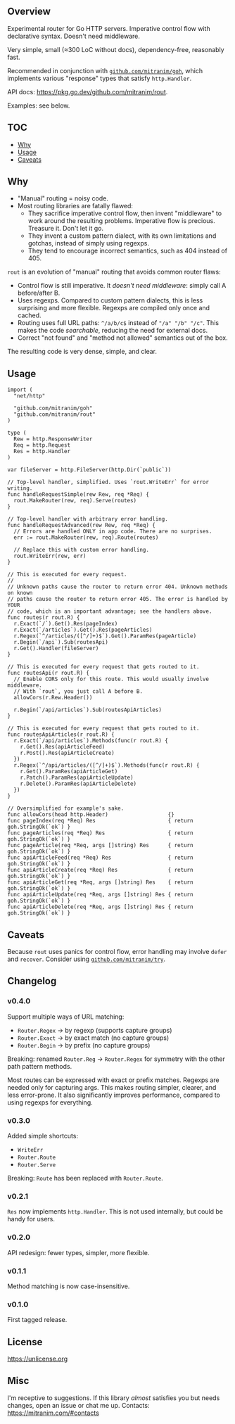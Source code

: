 ## Overview

Experimental router for Go HTTP servers. Imperative control flow with declarative syntax. Doesn't need middleware.

Very simple, small (≈300 LoC without docs), dependency-free, reasonably fast.

Recommended in conjunction with [`github.com/mitranim/goh`](https://github.com/mitranim/goh), which implements various "response" types that satisfy `http.Handler`.

API docs: https://pkg.go.dev/github.com/mitranim/rout.

Examples: see below.

## TOC

* [Why](#why)
* [Usage](#usage)
* [Caveats](#caveats)

## Why

* "Manual" routing = noisy code.
* Most routing libraries are fatally flawed:
  * They sacrifice imperative control flow, then invent "middleware" to work around the resulting problems. Imperative flow is precious. Treasure it. Don't let it go.
  * They invent a custom pattern dialect, with its own limitations and gotchas, instead of simply using regexps.
  * They tend to encourage incorrect semantics, such as 404 instead of 405.

`rout` is an evolution of "manual" routing that avoids common router flaws:

* Control flow is still imperative. It _doesn't need middleware_: simply call A before/after B.
* Uses regexps. Compared to custom pattern dialects, this is less surprising and more flexible. Regexps are compiled only once and cached.
* Routing uses full URL paths: `^/a/b/c$` instead of `"/a" "/b" "/c"`. This makes the code _searchable_, reducing the need for external docs.
* Correct "not found" and "method not allowed" semantics out of the box.

The resulting code is very dense, simple, and clear.

## Usage

```golang
import (
  "net/http"

  "github.com/mitranim/goh"
  "github.com/mitranim/rout"
)

type (
  Rew = http.ResponseWriter
  Req = http.Request
  Res = http.Handler
)

var fileServer = http.FileServer(http.Dir(`public`))

// Top-level handler, simplified. Uses `rout.WriteErr` for error writing.
func handleRequestSimple(rew Rew, req *Req) {
  rout.MakeRouter(rew, req).Serve(routes)
}

// Top-level handler with arbitrary error handling.
func handleRequestAdvanced(rew Rew, req *Req) {
  // Errors are handled ONLY in app code. There are no surprises.
  err := rout.MakeRouter(rew, req).Route(routes)

  // Replace this with custom error handling.
  rout.WriteErr(rew, err)
}

// This is executed for every request.
//
// Unknown paths cause the router to return error 404. Unknown methods on known
// paths cause the router to return error 405. The error is handled by YOUR
// code, which is an important advantage; see the handlers above.
func routes(r rout.R) {
  r.Exact(`/`).Get().Res(pageIndex)
  r.Exact(`/articles`).Get().Res(pageArticles)
  r.Regex(`^/articles/([^/]+)$`).Get().ParamRes(pageArticle)
  r.Begin(`/api`).Sub(routesApi)
  r.Get().Handler(fileServer)
}

// This is executed for every request that gets routed to it.
func routesApi(r rout.R) {
  // Enable CORS only for this route. This would usually involve middleware.
  // With `rout`, you just call A before B.
  allowCors(r.Rew.Header())

  r.Begin(`/api/articles`).Sub(routesApiArticles)
}

// This is executed for every request that gets routed to it.
func routesApiArticles(r rout.R) {
  r.Exact(`/api/articles`).Methods(func(r rout.R) {
    r.Get().Res(apiArticleFeed)
    r.Post().Res(apiArticleCreate)
  })
  r.Regex(`^/api/articles/([^/]+)$`).Methods(func(r rout.R) {
    r.Get().ParamRes(apiArticleGet)
    r.Patch().ParamRes(apiArticleUpdate)
    r.Delete().ParamRes(apiArticleDelete)
  })
}

// Oversimplified for example's sake.
func allowCors(head http.Header)                   {}
func pageIndex(req *Req) Res                       { return goh.StringOk(`ok`) }
func pageArticles(req *Req) Res                    { return goh.StringOk(`ok`) }
func pageArticle(req *Req, args []string) Res      { return goh.StringOk(`ok`) }
func apiArticleFeed(req *Req) Res                  { return goh.StringOk(`ok`) }
func apiArticleCreate(req *Req) Res                { return goh.StringOk(`ok`) }
func apiArticleGet(req *Req, args []string) Res    { return goh.StringOk(`ok`) }
func apiArticleUpdate(req *Req, args []string) Res { return goh.StringOk(`ok`) }
func apiArticleDelete(req *Req, args []string) Res { return goh.StringOk(`ok`) }
```

## Caveats

Because `rout` uses panics for control flow, error handling may involve `defer` and `recover`. Consider using [`github.com/mitranim/try`](https://github.com/mitranim/try).

## Changelog

### v0.4.0

Support multiple ways of URL matching:

  * `Router.Regex` → by regexp (supports capture groups)
  * `Router.Exact` → by exact match (no capture groups)
  * `Router.Begin` → by prefix (no capture groups)

Breaking: renamed `Router.Reg` → `Router.Regex` for symmetry with the other path pattern methods.

Most routes can be expressed with exact or prefix matches. Regexps are needed
only for capturing args. This makes routing simpler, clearer, and less error-prone. It also significantly improves performance, compared to using regexps for everything.

### v0.3.0

Added simple shortcuts:

  * `WriteErr`
  * `Router.Route`
  * `Router.Serve`

Breaking: `Route` has been replaced with `Router.Route`.

### v0.2.1

`Res` now implements `http.Handler`. This is not used internally, but could be handy for users.

### v0.2.0

API redesign: fewer types, simpler, more flexible.

### v0.1.1

Method matching is now case-insensitive.

### v0.1.0

First tagged release.

## License

https://unlicense.org

## Misc

I'm receptive to suggestions. If this library _almost_ satisfies you but needs changes, open an issue or chat me up. Contacts: https://mitranim.com/#contacts
